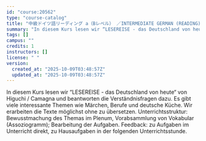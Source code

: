 ```yaml
---
id: "course:20562"
type: "course-catalog"
title: "中級ドイツ語リーディング a（Bレベル） ／INTERMEDIATE GERMAN (READING) a"
summary: "In diesem Kurs lesen wir “LESEREISE - das Deutschland von heute“ von Higuchi / Camagna und beantworten die Verständnisfr…"
tags: []
campus: ""
credits: 1
instructors: []
license: " "
version:
  created_at: "2025-10-09T03:48:57Z"
  updated_at: "2025-10-09T03:48:57Z"
---
```


In diesem Kurs lesen wir “LESEREISE - das Deutschland von heute“ von Higuchi / Camagna und beantworten die Verständnisfragen dazu. Es gibt viele interessante Themen wie Märchen, Berufe und deutsche Küche. Wir erarbeiten die Texte möglichst ohne zu übersetzen. Unterrichtsstruktur: Bewusstmachung des Themas im Plenum, Vorabsammlung von Vokabular (Assoziogramm); Bearbeitung der Aufgaben. Feedback: zu Aufgaben im Unterricht direkt, zu Hausaufgaben in der folgenden Unterrichtsstunde.
